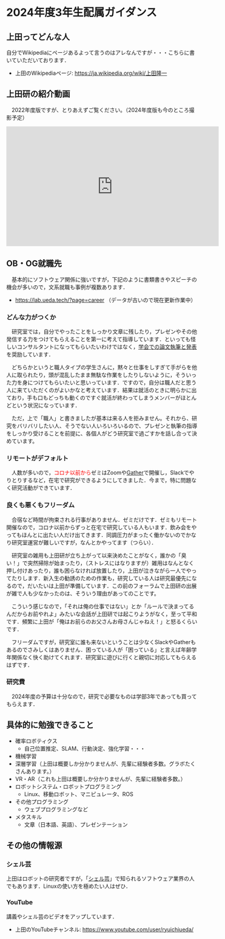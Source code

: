 # 2024年度3年生配属ガイダンス

## 上田ってどんな人

自分でWikipediaにページあるよって言うのはアレなんですが・・・こちらに書いていただいております．

* 上田のWikipediaページ: https://ja.wikipedia.org/wiki/上田隆一

## 上田研の紹介動画

　2022年度版ですが、とりあえずご覧ください。（2024年度版も今のところ撮影予定）

<iframe width="560" height="315" src="https://www.youtube.com/embed/15oS1CI0L0Y?si=CktkcxtI6hif4Tu1" title="YouTube video player" frameborder="0" allow="accelerometer; autoplay; clipboard-write; encrypted-media; gyroscope; picture-in-picture; web-share" allowfullscreen></iframe>


## OB・OG就職先

　基本的にソフトウェア関係に強いですが，下記のように書類書きやスピーチの機会が多いので，文系就職も事例が複数あります．

* https://lab.ueda.tech/?page=career （データが古いので現在更新作業中）

### どんな力がつくか

　研究室では，自分でやったことをしっかり文章に残したり，プレゼンやその他発信する力をつけてもらえることを第一に考えて指導しています．といっても怪しいコンサルタントになってもらいたいわけではなく，[学会での論文執筆と発表](https://lab.ueda.tech/?page=publication)を奨励しています．

　どちらかというと職人タイプの学生さんに，黙々と仕事をしすぎて手がらを他人に取られたり，頭が混乱したまま無駄な作業をしたりしないように，そういった力を身につけてもらいたいと思いっています．ですので，自分は職人だと思う人に来ていただくのがよいかなと考えています．結果は就活のときに明らかに出ており，手も口もどっちも動くのですぐ就活が終わってしまうメンバーがほとんどという状況になっています．


　ただ，上で「職人」と書きましたが基本は来る人を拒みません。それから、研究をバリバリしたい人、そうでない人いろいろいるので、プレゼンと執筆の指導をしっかり受けることを前提に、各個人がどう研究室で過ごすかを話し合って決めています。


### リモートがデフォルト

　人数が多いので，<span style="color:red">コロナ以前から</span>ゼミはZoomや[Gather](https://gather.town/)で開催し，Slackでやりとりするなど，在宅で研究ができるようにしてきました．今まで，特に問題なく研究活動ができています．


### 良くも悪くもフリーダム

　合宿など時間が拘束される行事がありません．ゼミだけです．ゼミもリモート開催なので，コロナ以前からずっと在宅で研究している人もいます．飲み会をやってもほんとに出たい人だけ出てきます．同調圧力がまったく働かないのでかなり研究室運営が難しいですが，なんとかやってます（つらい）．


　研究室の雑用も上田研が立ち上がって以来決めたことがなく，誰かの「臭い！」で突然掃除が始まったり，（ストレスにはなりますが）雑用はなんとなく押し付けあったり，誰も困らなければ放置したり，上田が泣きながら一人でやってたりします．新入生の勧誘のための作業も，研究している人は研究最優先になるので，だいたいは上田が準備しています．この前のフォーラムで上田研の出展が雑で人も少なかったのは、そういう理由があってのことです。

　こういう感じなので，「それは俺の仕事ではない」とか「ルールで決まってるんだからお前やれよ」みたいな会話が上田研では起こりようがなく，至って平和です．頻繁に上田が「俺はお前らのお父さんお母さんじゃねえ！」と怒るくらいです．

　フリーダムですが，研究室に誰も来ないということは少なくSlackやGatherもあるのでさみしくはありません．困っている人が「困っている」と言えば年齢学年関係なく快く助けてくれます．研究室に遊びに行くと親切に対応してもらえるはずです．


### 研究費

　2024年度の予算は十分なので，研究で必要なものは学部3年であっても買ってもらえます．


## 具体的に勉強できること

* 確率ロボティクス
    * 自己位置推定、SLAM、行動決定、強化学習・・・
* 機械学習
* 深層学習（上田は概要しか分かりませんが、先輩に経験者多数。グラボたくさんあります。）
* VR・AR（これも上田は概要しか分かりませんが、先輩に経験者多数。）
* ロボットシステム・ロボットプログラミング
    * Linux、移動ロボット、マニピュレータ、ROS
* その他プログラミング
    * ウェブプログラミングなど
* メタスキル
    * 文章（日本語、英語）、プレゼンテーション

## その他の情報源

### シェル芸

上田はロボットの研究者ですが，「[シェル芸](https://ja.wikipedia.org/wiki/USP%E5%8F%8B%E3%81%AE%E4%BC%9A#%E3%82%B7%E3%82%A7%E3%83%AB%E8%8A%B8)」で知られるソフトウェア業界の人でもあります．Linuxの使い方を極めたい人はぜひ．

### YouTube

講義やシェル芸のビデオをアップしています．

* 上田のYouTubeチャンネル: https://www.youtube.com/user/ryuichiueda/
